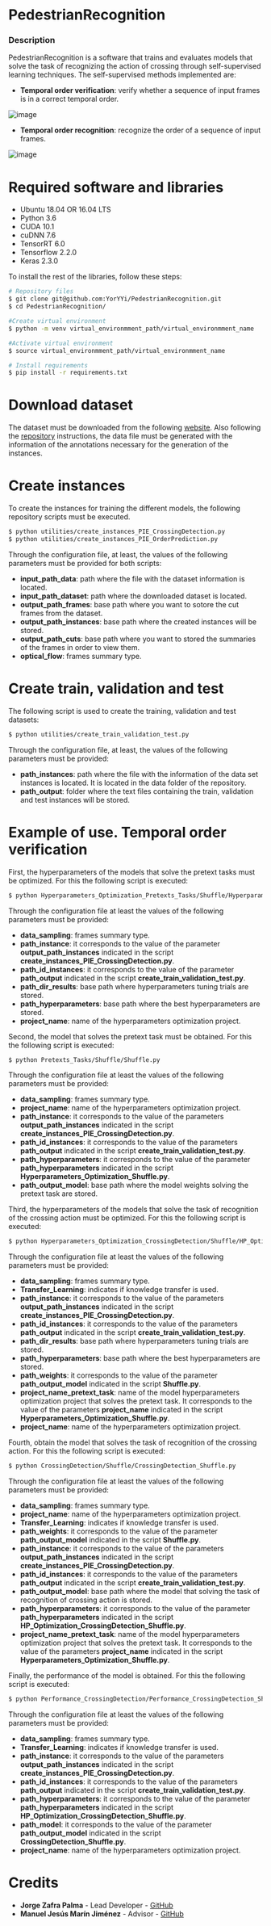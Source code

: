 # PedestrianRecognition
### Description
PedestrianRecognition is a software that trains and evaluates models that solve the task of recognizing the action of crossing through self-supervised learning techniques. The self-supervised methods implemented are:
- __Temporal order verification__: verify whether a sequence of input frames is in a correct temporal order.

![image](./imgs/Verification.png)  

- __Temporal order recognition__: recognize the order of a sequence of input frames.

![image](./imgs/OrderPrediction.png)  


# Required software and libraries

- Ubuntu 18.04 OR 16.04 LTS
- Python 3.6
- CUDA 10.1
- cuDNN 7.6
- TensorRT 6.0
- Tensorflow 2.2.0
- Keras 2.3.0

To install the rest of the libraries, follow these steps:

```bash
# Repository files
$ git clone git@github.com:YorYYi/PedestrianRecognition.git
$ cd PedestrianRecognition/

#Create virtual environment
$ python -m venv virtual_environmment_path/virtual_environmment_name

#Activate virtual environment
$ source virtual_environmment_path/virtual_environmment_name

# Install requirements
$ pip install -r requirements.txt
```

# Download dataset

The dataset must be downloaded from the following [website](http://data.nvision2.eecs.yorku.ca/PIE_dataset/PIE_clips/). Also following the [repository](https://github.com/aras62/PIE) instructions, the data file must be generated with the information of the annotations necessary for the generation of the instances.


# Create instances

To create the instances for training the different models, the following repository scripts must be executed. 


```bash
$ python utilities/create_instances_PIE_CrossingDetection.py
$ python utilities/create_instances_PIE_OrderPrediction.py
```

Through the configuration file, at least, the values of the following parameters must be provided for both scripts:
- **input_path_data**: path where the file with the dataset information is located.
- **input_path_dataset**: path where the downloaded dataset is located.
- **output_path_frames**: base path where you want to sotore the cut frames from the dataset.
- **output_path_instances**: base path where the created instances will be stored.
- **output_path_cuts**: base path where you want to stored the summaries of the frames in order to view them.
- **optical_flow**: frames summary type.


# Create train, validation and test

The following script is used to create the training, validation and test datasets:

```bash
$ python utilities/create_train_validation_test.py
```

Through the configuration file, at least, the values of the following parameters must be provided:
- **path_instances**: path where the file with the information of the data set instances is located. It is located in the data folder of the repository.
- **path_output**: folder where the text files containing the train, validation and test instances will be stored.


# Example of use. Temporal order verification

First, the hyperparameters of the models that solve the pretext tasks must be optimized. For this the following script is executed:

```bash
$ python Hyperparameters_Optimization_Pretexts_Tasks/Shuffle/Hyperparameters_Optimization_Shuffle.py
```

Through the configuration file at least the values of the following parameters must be provided:

- **data_sampling**: frames summary type.
- **path_instance**: it corresponds to the value of the parameter **output_path_instances** indicated in the script **create_instances_PIE_CrossingDetection.py**.
- **path_id_instances**: it corresponds to the value of the parameter **path_output** indicated in the script **create_train_validation_test.py**.
- **path_dir_results**: base path where hyperparameters tuning trials are stored.
- **path_hyperparameters**: base path where the best hyperparameters are stored.
- **project_name**: name of the hyperparameters optimization project.

Second, the model that solves the pretext task must be obtained. For this the following script is executed:

```bash
$ python Pretexts_Tasks/Shuffle/Shuffle.py
```

Through the configuration file at least the values of the following parameters must be provided:

- **data_sampling**: frames summary type.
- **project_name**: name of the hyperparameters optimization project.
- **path_instance**: it corresponds to the value of the parameters **output_path_instances** indicated in the script **create_instances_PIE_CrossingDetection.py**.
- **path_id_instances**: it corresponds to the value of the parameters **path_output** indicated in the script **create_train_validation_test.py**.
- **path_hyperparameters**: it corresponds to the value of the parameter **path_hyperparameters** indicated in the script **Hyperparameters_Optimization_Shuffle.py**.
- **path_output_model**: base path where the model weights solving the pretext task are stored.

Third, the hyperparameters of the models that solve the task of recognition of the crossing action must be optimized. For this the following script is executed:

```bash
$ python Hyperparameters_Optimization_CrossingDetection/Shuffle/HP_Optimization_CrossingDetection_Shuffle.py
```

Through the configuration file at least the values of the following parameters must be provided:

- **data_sampling**: frames summary type.
- **Transfer_Learning**: indicates if knowledge transfer is used.
- **path_instance**: it corresponds to the value of the parameters **output_path_instances** indicated in the script **create_instances_PIE_CrossingDetection.py**.
- **path_id_instances**: it corresponds to the value of the parameters **path_output** indicated in the script **create_train_validation_test.py**.
- **path_dir_results**: base path where hyperparameters tuning trials are stored.
- **path_hyperparameters**: base path where the best hyperparameters are stored.
- **path_weights**: it corresponds to the value of the parameter **path_output_model** indicated in the script **Shuffle.py**.
- **project_name_pretext_task**: name of the model hyperparameters optimization project that solves the pretext task. It corresponds to the value of the parameters **project_name** indicated in the script **Hyperparameters_Optimization_Shuffle.py**.
- **project_name**: name of the hyperparameters optimization project.

Fourth, obtain the model that solves the task of recognition of the crossing action. For this the following script is executed:


```bash
$ python CrossingDetection/Shuffle/CrossingDetection_Shuffle.py
```

Through the configuration file at least the values of the following parameters must be provided:

- **data_sampling**: frames summary type.
- **project_name**: name of the hyperparameters optimization project.
- **Transfer_Learning**: indicates if knowledge transfer is used.
- **path_weights**: it corresponds to the value of the parameter **path_output_model** indicated in the script **Shuffle.py**.
- **path_instance**: it corresponds to the value of the parameters **output_path_instances** indicated in the script **create_instances_PIE_CrossingDetection.py**.
- **path_id_instances**: it corresponds to the value of the parameters **path_output** indicated in the script **create_train_validation_test.py**.
- **path_output_model**: base path where the model that solving the task of recognition of crossing action is stored.
- **path_hyperparameters**: it corresponds to the value of the parameter **path_hyperparameters** indicated in the script **HP_Optimization_CrossingDetection_Shuffle.py**.
- **project_name_pretext_task**: name of the model hyperparameters optimization project that solves the pretext task. It corresponds to the value of the parameters **project_name** indicated in the script **Hyperparameters_Optimization_Shuffle.py**.

Finally, the performance of the model is obtained. For this the following script is executed:

```bash
$ python Performance_CrossingDetection/Performance_CrossingDetection_Shuffle.py
```

Through the configuration file at least the values of the following parameters must be provided:

- **data_sampling**: frames summary type.
- **Transfer_Learning**: indicates if knowledge transfer is used.
- **path_instance**: it corresponds to the value of the parameters **output_path_instances** indicated in the script **create_instances_PIE_CrossingDetection.py**.
- **path_id_instances**: it corresponds to the value of the parameters **path_output** indicated in the script **create_train_validation_test.py**.
- **path_hyperparameters**: it corresponds to the value of the parameter **path_hyperparameters** indicated in the script **HP_Optimization_CrossingDetection_Shuffle.py**.
- **path_model**: it corresponds to the value of the parameter **path_output_model** indicated in the script **CrossingDetection_Shuffle.py**.
- **project_name**: name of the hyperparameters optimization project.


# Credits
- __Jorge Zafra Palma__ - Lead Developer - [GitHub](https://github.com/xXNukem/)
- __Manuel Jesús Marín Jiménez__ - Advisor - [GitHub](https://github.com/mjmarin)

